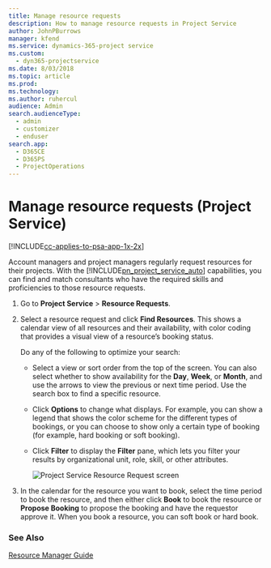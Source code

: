 ```yaml
---
title: Manage resource requests
description: How to manage resource requests in Project Service
author: JohnPBurrows
manager: kfend
ms.service: dynamics-365-project service
ms.custom: 
  - dyn365-projectservice
ms.date: 8/03/2018
ms.topic: article
ms.prod: 
ms.technology: 
ms.author: ruhercul
audience: Admin
search.audienceType: 
  - admin
  - customizer
  - enduser
search.app: 
  - D365CE
  - D365PS
  - ProjectOperations
---
```



# Manage resource requests (Project Service)

[!INCLUDE[cc-applies-to-psa-app-1x-2x](../includes/cc-applies-to-psa-app-1x-2x.md)]

Account managers and project managers regularly request resources for their projects. With the [!INCLUDE[pn_project_service_auto](../includes/pn-project-service-auto.md)] capabilities, you can find and match consultants who have the required skills and proficiencies to those resource requests.  
  
1. Go to **Project Service** > **Resource Requests**.  
  
2. Select a resource request and click **Find Resources**. This shows a calendar view of all resources and their availability, with color coding that provides a visual view of a resource’s booking status.  
  
    Do any of the following to optimize your search:  
  
   -   Select a view or sort order from the top of the screen. You can also select whether to show availability for the **Day**, **Week**, or **Month**, and use the arrows to view the previous or next time period. Use the search box to find a specific resource.  
  
   -   Click **Options** to change what displays. For example, you can show a legend that shows the color scheme for the different types of bookings, or you can choose to show only a certain type of booking (for example, hard booking or soft booking).  
  
   -   Click **Filter** to display the **Filter** pane, which lets you filter your results by organizational unit, role, skill, or other attributes.  
  
       ![Project Service Resource Request screen](../project-service/media/project-service-resource-request-screen.png "Project Service Resource Request screen")  
  
3. In the calendar for the resource you want to book, select the time period to book the resource, and then either click **Book** to book the resource or **Propose Booking** to propose the booking and have the requestor approve it. When you book a resource, you can soft book or hard book.  
  
### See Also  
 [Resource Manager Guide](../project-service/resource-manager-guide.md)
